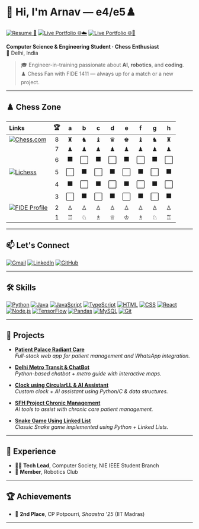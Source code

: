 # 👋 Hi, I'm Arnav — e4/e5♟️  


[![Resume 📄](https://img.shields.io/badge/Resume_📄-PDF-007ACC?style=for-the-badge&logo=adobeacrobatreader)](./ARNAV_SHARMA-Resume.pdf) 
[![Live Portfolio 🌐☁️](https://img.shields.io/badge/Live_Portfolio_🌐☁️-AWS_EC2_IPv4-FFA500?style=for-the-badge&logo=internet-explorer)](http://13.49.243.67/) 
[![Live Portfolio 🌐🔗](https://img.shields.io/badge/Live_Portfolio_🌐🔗-DDNS_URL-green?style=for-the-badge&logo=internetexplorer)](http://arnav-portfolio.ddnsfree.com/)



**Computer Science & Engineering Student · Chess Enthusiast**  
📍 Delhi, India
> 🎓 Engineer-in-training passionate about **AI, robotics**, and **coding**.  
> ♟️ Chess Fan with FIDE 1411 — always up for a match or a new project.


---

## ♟️ Chess Zone

| **Links**                                                                                                                                                                           | 🏆 | a | b | c | d | e | f | g | h |
|:------------------------------------------------------------------------------------------------------------------------------------------------------------------------------------|:--:|:-:|:-:|:-:|:-:|:-:|:-:|:-:|:-:|
| [![Chess.com](https://img.shields.io/badge/Challenge%20me-Chess.com-green?style=flat-square&logo=chessdotcom&logoColor=white)](https://www.chess.com/play/online/new?opponent=arnavsharma2908) |  8 | ♜ | ♞ | ♝ | ♛ | ♚ | ♝ | ♞ | ♜ |
|                                                                                                                                                                                     |  7 | ♟ | ♟ | ♟ | ♟ | ♟ | ♟ | ♟ | ♟ |
|                                                                                                                                                                                     |  6 | ⬛ | ⬜ | ⬛ | ⬜ | ⬛ | ⬜ | ⬛ | ⬜ |
| [![Lichess](https://img.shields.io/badge/Challenge%20me-Lichess-black?style=flat-square&logo=lichess&logoColor=white)](https://lichess.org/?user=ArnavSharma#friend)                 |  5 | ⬜ | ⬛ | ⬜ | ⬛ | ⬜ | ⬛ | ⬜ | ⬛ |
|                                                                                                                                                                                     |  4 | ⬛ | ⬜ | ⬛ | ⬜ | ⬛ | ⬜ | ⬛ | ⬜ |
|                                                                                                                                                                                     |  3 | ⬜ | ⬛ | ⬜ | ⬛ | ⬜ | ⬛ | ⬜ | ⬛ |
| [![FIDE Profile](https://img.shields.io/badge/FIDE-88125041-black?style=flat-square&logo=chess-dot-com)](https://ratings.fide.com/profile/88125041)                                 |  2 | ♙ | ♙ | ♙ | ♙ | ♙ | ♙ | ♙ | ♙ |
|                                                                                                                                                                                     |  1 | ♖ | ♘ | ♗ | ♕ | ♔ | ♗ | ♘ | ♖ |

---

## 📫 Let's Connect

[![Gmail](https://img.shields.io/badge/Gmail-D14836?style=for-the-badge&logo=gmail&logoColor=white)](mailto:arnavsharma2908@gmail.com)
[![LinkedIn](https://img.shields.io/badge/LinkedIn-blue?style=for-the-badge&logo=linkedin&logoColor=white)](https://linkedin.com/in/arnav-sharma-93a9bb269/)
[![GitHub](https://img.shields.io/badge/GitHub-100000?style=for-the-badge&logo=github&logoColor=white)](https://github.com/ArnavSharma2908)

---

## 🛠️ Skills

[![Python](https://img.shields.io/badge/Python-3670A0?style=for-the-badge&logo=python&logoColor=ffdd54)](https://www.python.org/)
[![Java](https://img.shields.io/badge/Java-ED8B00?style=for-the-badge&logo=java&logoColor=white)](https://www.java.com/)
[![JavaScript](https://img.shields.io/badge/JavaScript-F7DF1E?style=for-the-badge&logo=javascript&logoColor=black)](https://developer.mozilla.org/en-US/docs/Web/JavaScript)
[![TypeScript](https://img.shields.io/badge/TypeScript-3178C6?style=for-the-badge&logo=typescript&logoColor=white)](https://www.typescriptlang.org/)
[![HTML](https://img.shields.io/badge/HTML-E34F26?style=for-the-badge&logo=html5&logoColor=white)](https://developer.mozilla.org/en-US/docs/Web/HTML)
[![CSS](https://img.shields.io/badge/CSS-1572B6?style=for-the-badge&logo=css3&logoColor=white)](https://developer.mozilla.org/en-US/docs/Web/CSS)
[![React](https://img.shields.io/badge/React-20232A?style=for-the-badge&logo=react)](https://react.dev/)
[![Node.js](https://img.shields.io/badge/Node.js-339933?style=for-the-badge&logo=nodedotjs)](https://nodejs.org/)
[![TensorFlow](https://img.shields.io/badge/TensorFlow-FF6F00?style=for-the-badge&logo=tensorflow&logoColor=white)](https://www.tensorflow.org/)
[![Pandas](https://img.shields.io/badge/Pandas-150458?style=for-the-badge&logo=pandas)](https://pandas.pydata.org/)
[![MySQL](https://img.shields.io/badge/MySQL-4479A1?style=for-the-badge&logo=mysql&logoColor=white)](https://www.mysql.com/)
[![Git](https://img.shields.io/badge/Git-F05032?style=for-the-badge&logo=git&logoColor=white)](https://git-scm.com/)

---

## 🌟 Projects

- [**Patient Palace Radiant Care**](https://github.com/ArnavSharma2908/patient-palace-radiant-care)  
  *Full-stack web app for patient management and WhatsApp integration.*

- [**Delhi Metro Transit & ChatBot**](https://github.com/ArnavSharma2908/Delhi-Metro-Transit-Corporation-and-Chatbot)  
  *Python-based chatbot + metro guide with interactive maps.*

- [**Clock using CircularLL & AI Assistant**](https://github.com/ArnavSharma2908/Clock-using-CircularLL_and_AIAssistant)  
  *Custom clock + AI assistant using Python/C & data structures.*

- [**SFH Project Chronic Management**](https://github.com/ArnavSharma2908/SFH_Project_Chronic_Management)  
  *AI tools to assist with chronic care patient management.*

- [**Snake Game Using Linked List**](https://github.com/ArnavSharma2908/Snake_Game_Using_Linked-List)  
  *Classic Snake game implemented using Python + Linked Lists.*

---

## 💼 Experience

- 👨‍💻 **Tech Lead**, Computer Society, NIE IEEE Student Branch  
- 🤖 **Member**, Robotics Club

---

## 🏆 Achievements

- 🥈 **2nd Place**, CP Potpourri, *Shaastra ’25* (IIT Madras)

---
